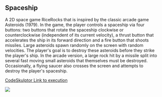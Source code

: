 ## Spaceship
A 2D space game RiceRocks that is inspired by the classic arcade game Asteroids (1979). In the game, the player controls a spaceship via four buttons: two buttons that rotate the spaceship clockwise or counterclockwise (independent of its current velocity), a thrust button that accelerates the ship in its forward direction and a fire button that shoots missiles. Large asteroids spawn randomly on the screen with random velocities. The player's goal is to destroy these asteroids before they strike the player's ship. In the arcade version, a large rock hit by a missile split into several fast moving small asteroids that themselves must be destroyed. Occasionally, a flying saucer also crosses the screen and attempts to destroy the player's spaceship.

[CodeSkulptor Link to execution](https://py2.codeskulptor.org/#user49_lZIDMNborA_0.py)

![](./demo.gif)
